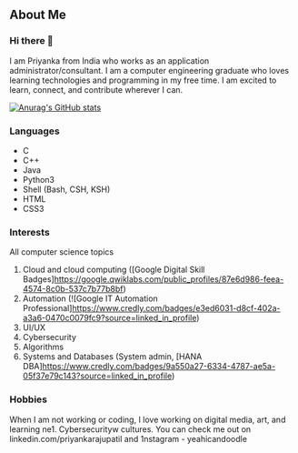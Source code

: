 ## About Me
### Hi there 👋

I am Priyanka from India who works as an application administrator/consultant. I am a computer engineering graduate who loves learning technologies and programming in my free time. I am excited to learn, connect, and contribute wherever I can. 

[![Anurag's GitHub stats](https://github-readme-stats.vercel.app/api?username=pinkkoalas)](https://github.com/anuraghazra/github-readme-stats)

### Languages
- C
- C++
- Java
- Python3
- Shell (Bash, CSH, KSH)
- HTML
- CSS3

### Interests
All computer science topics
1. Cloud and cloud computing ([Google Digital Skill Badges]https://google.qwiklabs.com/public_profiles/87e6d986-feea-4574-8c0b-537c7b77b8bf)
1. Automation (![Google IT Automation Professional]https://www.credly.com/badges/e3ed6031-d8cf-402a-a3a6-0470c0079fc9?source=linked_in_profile)
1. UI/UX
1. Cybersecurity
1. Algorithms
1. Systems and Databases (System admin, [HANA DBA]https://www.credly.com/badges/9a550a27-6334-4787-ae5a-05f37e79c143?source=linked_in_profile)

### Hobbies
When I am not working or coding, I love working on digital media, art, and learning ne1. Cybersecurityw cultures. You can check me out on linkedin.com/priyankarajupatil and 1nstagram - yeahicandoodle

<!--
**pinkkoalas/pinkkoalas** is a ✨ _special_ ✨ repository because its `README.md` (this file) appears on your GitHub profile.

Here are some ideas to get you started:

- 🔭 I’m currently working on ...
- 🌱 I’m currently learning ...
- 👯 I’m looking to collaborate on ...
- 🤔 I’m looking for help with ...
- 💬 Ask me about ...
- 📫 How to reach me: ...
- 😄 Pronouns: ...
- ⚡ Fun fact: ...
-->
